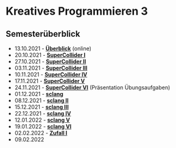 # Kreatives Programmieren 3

## Semesterüberblick

* 13.10.2021 - **[Überblick](01)** (online)
* 20.10.2021 - **[SuperCollider I](02)**
* 27.10.2021 - **[SuperCollider II](03)**
* 03.11.2021 - **[SuperCollider III](04)**
* 10.11.2021 - **[SuperCollider IV](05)** 
* 17.11.2021 - **[SuperCollider V](06)** 
* 24.11.2021 - **[SuperCollider VI](07)** (Präsentation Übungsaufgaben)
* 01.12.2021 - **[sclang](08)**
* 08.12.2021 - **[sclang II](08)**
* 15.12.2021 - **[sclang III](08)**
* 22.12.2021 - **[sclang IV](08)**
* 12.01.2022 - **[sclang V](08)**
* 19.01.2022 - **[sclang VI](08)**
* 02.02.2022 - **[Zufall I](09)**
* 09.02.2022